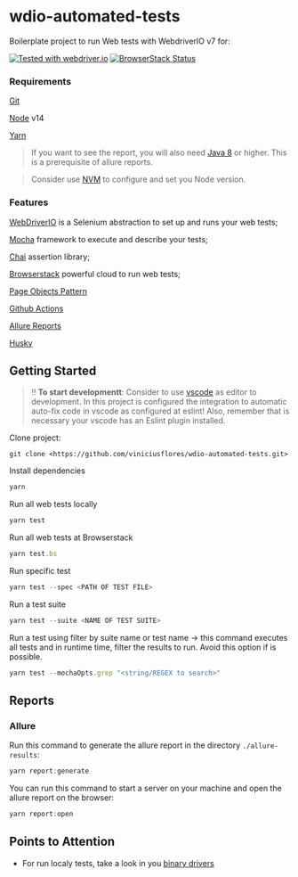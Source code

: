 # wdio-automated-tests

Boilerplate project to run Web tests with WebdriverIO v7 for:

[![Tested with webdriver.io](https://img.shields.io/badge/tested%20with-webdriver.io-%23ea5906)](https://webdriver.io/)
[![BrowserStack Status](https://automate.browserstack.com/badge.svg?badge_key=<YOUR-BADGE-KEY>)](https://automate.browserstack.com/public-build/<YOUR-BADGE-KEY>)

### Requirements

[Git](https://git-scm.com/)

[Node](https://nodejs.org/en/) v14

[Yarn](https://yarnpkg.com/)

> If you want to see the report, you will also need [Java 8](https://www.oracle.com/java/technologies/downloads/#java8) or higher. This is a prerequisite of allure reports.

> Consider use [NVM](https://github.com/nvm-sh/nvm) to configure and set you Node version.

### Features

[WebDriverIO](https://webdriver.io/) is a Selenium abstraction to set up and runs your web tests;

[Mocha](https://mochajs.org/) framework to execute and describe your tests;

[Chai](https://www.chaijs.com/) assertion library;

[Browserstack](https://www.browserstack.com/) powerful cloud to run web tests;

[Page Objects Pattern](https://martinfowler.com/bliki/PageObject.html)

[Github Actions](https://docs.github.com/en/actions)

[Allure Reports](http://allure.qatools.ru/)

[Husky](https://typicode.github.io/husky/)

## Getting Started

> ‼️ **To start developmentt**: Consider to use [vscode](https://code.visualstudio.com/download) as editor to development. In this project is configured the integration to automatic auto-fix code in vscode as configured at eslint! Also, remember that is necessary your vscode has an Eslint plugin installed.

Clone project:

```git
git clone <https://github.com/viniciusflores/wdio-automated-tests.git>
```

Install dependencies

```js
yarn
```

Run all web tests locally

```js
yarn test
```

Run all web tests at Browserstack

```js
yarn test.bs
```

Run specific test

```js
yarn test --spec <PATH OF TEST FILE>
```

Run a test suite

```js
yarn test --suite <NAME OF TEST SUITE>
```

Run a test using filter by suite name or test name -> this command executes all tests and in runtime time, filter the results to run. Avoid this option if is possible.

```js
yarn test --mochaOpts.grep "<string/REGEX to search>"
```

## Reports

### Allure

Run this command to generate the allure report in the directory `./allure-results`:

```js
yarn report:generate
```

You can run this command to start a server on your machine and open the allure report on the browser:

```js
yarn report:open
```

## Points to Attention

- For run localy tests, take a look in you [binary drivers](https://webdriver.io/docs/driverbinaries)
